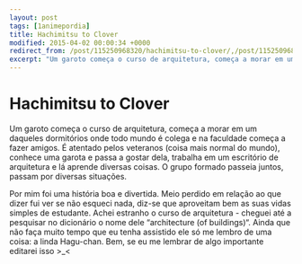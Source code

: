 ```yaml
---
layout: post
tags: [1animepordia]
title: Hachimitsu to Clover
modified: 2015-04-02 00:00:34 +0000
redirect_from: /post/115250968320/hachimitsu-to-clover/,/post/115250968320/
excerpt: "Um garoto começa o curso de arquitetura, começa a morar em um daqueles dormitórios onde todo mundo é colega e na faculdade começa a fazer amigos. É atentado pelos veteranos (coisa mais normal do mundo), conhece uma garota e passa a gostar dela, trabalha em um escritório de arquitetura e lá aprende diversas coisas. O grupo formado passeia juntos, passam por diversas situações."
---
```


Hachimitsu to Clover
====================

Um garoto começa o curso de arquitetura, começa a morar em um daqueles
dormitórios onde todo mundo é colega e na faculdade começa a fazer
amigos. É atentado pelos veteranos (coisa mais normal do mundo), conhece
uma garota e passa a gostar dela, trabalha em um escritório de
arquitetura e lá aprende diversas coisas. O grupo formado passeia
juntos, passam por diversas situações.

Por mim foi uma história boa e divertida. Meio perdido em relação ao que
dizer fui ver se não esqueci nada, diz-se que aproveitam bem as suas
vidas simples de estudante. Achei estranho o curso de arquitetura -
cheguei até a pesquisar no dicionário o nome dele “architecture (of
buildings)“. Ainda que não faça muito tempo que eu tenha assistido ele
só me lembro de uma coisa: a linda Hagu-chan. Bem, se eu me lembrar de
algo importante editarei isso &gt;\_&lt;



